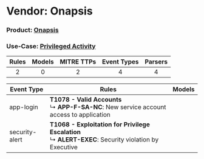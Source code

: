 Vendor: Onapsis
===============
### Product: [Onapsis](../ds_onapsis_onapsis.md)
### Use-Case: [Privileged Activity](../../../../UseCases/uc_privileged_activity.md)

| Rules | Models | MITRE TTPs | Event Types | Parsers |
|:-----:|:------:|:----------:|:-----------:|:-------:|
|   2   |   0    |     2      |      4      |    4    |

| Event Type     | Rules                                                                                                         | Models |
| -------------- | ------------------------------------------------------------------------------------------------------------- | ------ |
| app-login      | <b>T1078 - Valid Accounts</b><br> ↳ <b>APP-F-SA-NC</b>: New service account access to application             |        |
| security-alert | <b>T1068 - Exploitation for Privilege Escalation</b><br> ↳ <b>ALERT-EXEC</b>: Security violation by Executive |        |